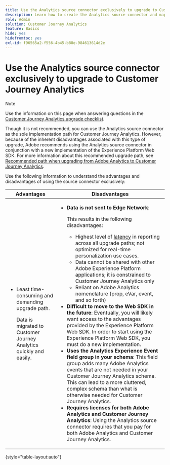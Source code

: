 ```yaml
---
title: Use the Analytics source connector exclusively to upgrade to Customer Journey Analytics
description: Learn how to create the Analytics source connector and map fields
role: Admin
solution: Customer Journey Analytics
feature: Basics
hide: yes
hidefromtoc: yes
exl-id: f96565a2-f556-4b45-b88e-984613614d2e
---
```

# Use the Analytics source connector exclusively to upgrade to Customer Journey Analytics

>[!NOTE]
> 
>Use the information on this page when answering questions in the [Customer Journey Analytics upgrade checklist](https://gigazelle.github.io/cja-ttv/).

Though it is not recommended, you can use the Analytics source connector as the sole implementation path for Customer Journey Analytics. However, because of the inherent disadvantages associated with this type of upgrade, Adobe recommends using the Analytics source connector in conjunction with a new implementation of the Experience Platform Web SDK. For more information about this recommended upgrade path, see [Recommended path when upgrading from Adobe Analytics to Customer Journey Analytics](/help/getting-started/cja-upgrade/cja-upgrade-recommendations.md). 

Use the following information to understand the advantages and disadvantages of using the source connector exclusively:

| Advantages | Disadvantages |
|----------|---------|
| <ul><li>Least time-consuming and demanding upgrade path. <p>Data is migrated to Customer Journey Analytics quickly and easily.</p></li></ul> | <ul><li>**Data is not sent to Edge Network**: <p>This results in the following disadvantages:</p><ul><li>Highest level of [latency](/help/technotes/guardrails.md#latencies) in reporting across all upgrade paths; not optimized for real-time personalization use cases.</li><li>Data cannot be shared with other Adobe Experience Platform applications; it is constrained to Customer Journey Analytics only</li><li>Reliant on Adobe Analytics nomenclature (prop, eVar, event, and so forth)</li></ul><li>**Difficult to move to the Web SDK in the future**: Eventually, you will likely want access to the advantages provided by the Experience Platform Web SDK. In order to start using the Experience Platform Web SDK, you must do a new implementation.</li><li>**Uses the Analytics Experience Event field group in your schema**: This field group adds many Adobe Analytics events that are not needed in your Customer Journey Analytics schema.  This can lead to a more cluttered, complex schema than what is otherwise needed for Customer Journey Analytics.</li><li>**Requires licenses for both Adobe Analytics and Customer Journey Analytics**: Using the Analytics source connector requires that you pay for both Adobe Analytics and Customer Journey Analytics.</li></ul> | 

{style="table-layout:auto"}

